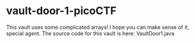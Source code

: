 # vault-door-1-picoCTF
This vault uses some complicated arrays! I hope you can make sense of it, special agent. The source code for this vault is here: VaultDoor1.java
